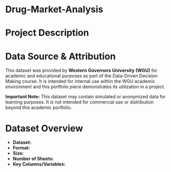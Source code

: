 # Drug-Market-Analysis

# Project Description

# Data Source & Attribution

This dataset was provided by **Western Governors University (WGU)** for academic and educational purposes as part of the Data-Driven Decision Making course. It is intended for internal use within the WGU academic environment and this portfolio piece demonstrates its utilization in a project.

**Important Note:** This dataset may contain simulated or anonymized data for learning purposes. It is not intended for commercial use or distribution beyond this academic portfolio.


# Dataset Overview

* **Dataset:** 
* **Format:** 
* **Size:** 
* **Number of Sheets:** 
* **Key Columns/Variables:** 

